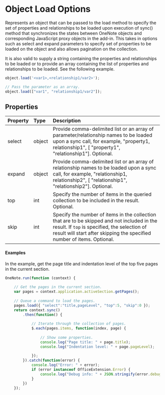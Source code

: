 # Object Load Options 

Represents an object that can be passed to the load method to specify the set of properties and relationships to be loaded upon execution of sync() method that synchronizes the states between OneNote objects and corresponding JavaScript proxy objects in the add-in. This takes in options such as select and expand parameters to specify set of properties to be loaded on the object and also allows pagination on the collection.

It is also valid to supply a string containing the properties and relationships to be loaded or to provide an array containing the list of properties and relationships to be loaded. See the following example.

```js	
object.load('<var1>,<relationship1/var2>');

// Pass the parameter as an array.
object.load(["var1", "relationship1/var2"]);
```

## Properties
| Property	   | Type	|Description|
|:---------------|:--------|:----------|
|select|object|Provide comma-delimited list or an array of parameter/relationship names to be loaded upon a sync call, for example, "property1, relationship1", [ "property1", "relationship1"]. Optional.|
|expand|object|Provide comma-delimited list or an array of relationship names to be loaded upon a sync call, for example, "relationship1, relationship2", [ "relationship1", "relationship2"]. Optional.|
|top|int|Specify the number of items in the queried collection to be included in the result. Optional.|
|skip|int|Specify the number of items in the collection that are to be skipped and not included in the result. If `top` is specified, the selection of result will start after skipping the specified number of items. Optional.|

#### Examples

In the example, get the page title and indentation level of the top five pages in the current section.

```js
OneNote.run(function (context) { 
    
    // Get the pages in the current section.
    var pages = context.application.activeSection.getPages();
            
    // Queue a command to load the pages.           
    pages.load({ "select":"title,pageLevel", "top":5, "skip":0 });
	return context.sync()
        .then(function() {
            
            // Iterate through the collection of pages.    
            $.each(pages.items, function(index, page) {
                
                // Show some properties.
                console.log("Page title: " + page.title);
                console.log("Indentation level: " + page.pageLevel);
                
            });
        }).catch(function(error) {
            console.log("Error: " + error);
            if (error instanceof OfficeExtension.Error) {
                console.log("Debug info: " + JSON.stringify(error.debugInfo));
            }
        })
    });
```